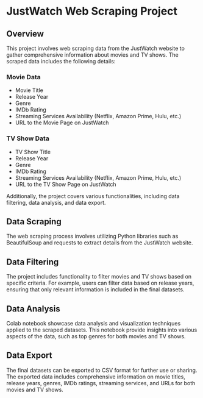 # JustWatch Web Scraping Project

## Overview
This project involves web scraping data from the JustWatch website to gather comprehensive information about movies and TV shows. The scraped data includes the following details:

### Movie Data
- Movie Title
- Release Year
- Genre
- IMDb Rating
- Streaming Services Availability (Netflix, Amazon Prime, Hulu, etc.)
- URL to the Movie Page on JustWatch

### TV Show Data
- TV Show Title
- Release Year
- Genre
- IMDb Rating
- Streaming Services Availability (Netflix, Amazon Prime, Hulu, etc.)
- URL to the TV Show Page on JustWatch

Additionally, the project covers various functionalities, including data filtering, data analysis, and data export.

## Data Scraping
The web scraping process involves utilizing Python libraries such as BeautifulSoup and requests to extract details from the JustWatch website. 

## Data Filtering
The project includes functionality to filter movies and TV shows based on specific criteria. For example, users can filter data based on release years, ensuring that only relevant information is included in the final datasets.

## Data Analysis
Colab notebook showcase data analysis and visualization techniques applied to the scraped datasets. This notebook provide insights into various aspects of the data, such as top genres for both movies and TV shows.

## Data Export
The final datasets can be exported to CSV format for further use or sharing. The exported data includes comprehensive information on movie titles, release years, genres, IMDb ratings, streaming services, and URLs for both movies and TV shows.

